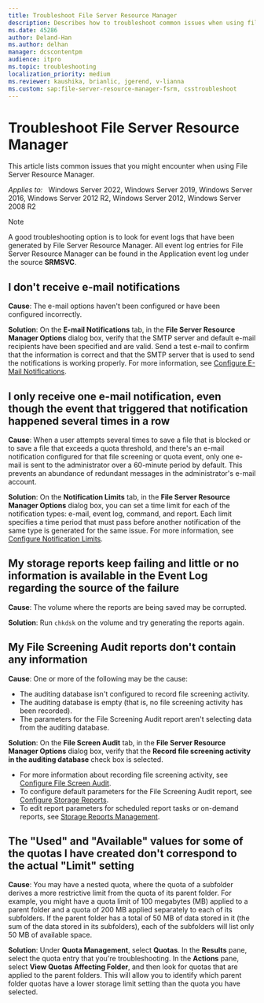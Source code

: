 ```yaml
---
title: Troubleshoot File Server Resource Manager
description: Describes how to troubleshoot common issues when using file server Resource Manager.
ms.date: 45286
author: Deland-Han
ms.author: delhan
manager: dcscontentpm
audience: itpro
ms.topic: troubleshooting
localization_priority: medium
ms.reviewer: kaushika, brianlic, jgerend, v-lianna
ms.custom: sap:file-server-resource-manager-fsrm, csstroubleshoot
---
```

# Troubleshoot File Server Resource Manager

This article lists common issues that you might encounter when using File Server Resource Manager.

_Applies to:_ &nbsp; Windows Server 2022, Windows Server 2019, Windows Server 2016, Windows Server 2012 R2, Windows Server 2012, Windows Server 2008 R2

> [!NOTE]
> A good troubleshooting option is to look for event logs that have been generated by File Server Resource Manager. All event log entries for File Server Resource Manager can be found in the Application event log under the source **SRMSVC**.

## I don't receive e-mail notifications

**Cause**: The e-mail options haven't been configured or have been configured incorrectly.

**Solution**: On the **E-mail Notifications** tab, in the **File Server Resource Manager Options** dialog box, verify that the SMTP server and default e-mail recipients have been specified and are valid. Send a test e-mail to confirm that the information is correct and that the SMTP server that is used to send the notifications is working properly. For more information, see [Configure E-Mail Notifications](/windows-server/storage/fsrm/configure-email-notifications).

## I only receive one e-mail notification, even though the event that triggered that notification happened several times in a row

**Cause**: When a user attempts several times to save a file that is blocked or to save a file that exceeds a quota threshold, and there's an e-mail notification configured for that file screening or quota event, only one e-mail is sent to the administrator over a 60-minute period by default. This prevents an abundance of redundant messages in the administrator's e-mail account.

**Solution**: On the **Notification Limits** tab, in the **File Server Resource Manager Options** dialog box, you can set a time limit for each of the notification types: e-mail, event log, command, and report. Each limit specifies a time period that must pass before another notification of the same type is generated for the same issue. For more information, see [Configure Notification Limits](/windows-server/storage/fsrm/configure-notification-limits).

## My storage reports keep failing and little or no information is available in the Event Log regarding the source of the failure

**Cause**: The volume where the reports are being saved may be corrupted.

**Solution**: Run `chkdsk` on the volume and try generating the reports again.

## My File Screening Audit reports don't contain any information

**Cause**: One or more of the following may be the cause:

- The auditing database isn't configured to record file screening activity.
- The auditing database is empty (that is, no file screening activity has been recorded).
- The parameters for the File Screening Audit report aren't selecting data from the auditing database.

**Solution**: On the **File Screen Audit** tab, in the **File Server Resource Manager Options** dialog box, verify that the **Record file screening activity in the auditing database** check box is selected.

- For more information about recording file screening activity, see [Configure File Screen Audit](/windows-server/storage/fsrm/configure-file-screen-audit).
- To configure default parameters for the File Screening Audit report, see [Configure Storage Reports](/windows-server/storage/fsrm/configure-storage-reports).
- To edit report parameters for scheduled report tasks or on-demand reports, see [Storage Reports Management](/windows-server/storage/fsrm/storage-reports-management).

## The "Used" and "Available" values for some of the quotas I have created don't correspond to the actual "Limit" setting

**Cause**: You may have a nested quota, where the quota of a subfolder derives a more restrictive limit from the quota of its parent folder. For example, you might have a quota limit of 100 megabytes (MB) applied to a parent folder and a quota of 200 MB applied separately to each of its subfolders. If the parent folder has a total of 50 MB of data stored in it (the sum of the data stored in its subfolders), each of the subfolders will list only 50 MB of available space.

**Solution**: Under **Quota Management**, select **Quotas**. In the **Results** pane, select the quota entry that you're troubleshooting. In the **Actions** pane, select **View Quotas Affecting Folder**, and then look for quotas that are applied to the parent folders. This will allow you to identify which parent folder quotas have a lower storage limit setting than the quota you have selected.
